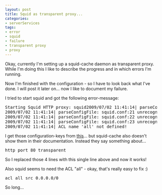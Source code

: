 ```yaml
---
layout: post
title: Squid as transparent proxy...
categories:
- serverServices
tags:
- error
- squid
- failure
- transparent proxy
- proxy
---
```

Okay, currently I'm setting up a squid-cache daemon as transparent proxy. While I'm doing this I like to describe the progress and in which errors I'm running.


Now I'm finished with the configuration - so I have to look back what I've done. I will post it later on... now I like to document my failure.


I tried to start squid and got the following error-message:


<pre>Starting Squid HTTP proxy: squid2009/07/02 11:41:14| parseConfigFile: squid.conf:20 unrecognized: 'httpd_accel_host'
2009/07/02 11:41:14| parseConfigFile: squid.conf:21 unrecognized: 'httpd_accel_port'
2009/07/02 11:41:14| parseConfigFile: squid.conf:22 unrecognized: 'httpd_accel_with_proxy'
2009/07/02 11:41:14| parseConfigFile: squid.conf:23 unrecognized: 'httpd_accel_uses_host_header'
2009/07/02 11:41:14| ACL name 'all' not defined!</pre>
I get those configuration-keys from <a href="http://www.linuxdevcenter.com/pub/a/linux/2001/10/25/transparent_proxy.html">this</a>... but squid-cache also doesn't show them in their documentation. Instead they say something about...


<pre>http_port 80 transparent</pre>
So I replaced those 4 lines with this single line above and now it works!


Also squid seems to need the ACL "all" - okay, that's really easy to fix :)


<pre>acl all src 0.0.0.0/0</pre>
So long...


